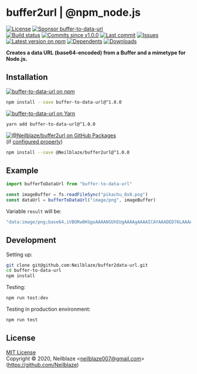 # buffer2url | @npm_node.js


<a href="https://raw.githubusercontent.com/Neilblaze/buffer2url/master/license.txt"><img src="https://img.shields.io/github/license/Neilblaze/buffer2url?style=flat-square" alt="License"/></a> <a href="https://github.com/sponsors/Neilblaze"><img src="https://img.shields.io/badge/<3-Sponsor-FF45F1?style=flat-square" alt="Sponsor buffer-to-data-url"/></a>  
<a href="https://actions-badge.atrox.dev/Neilblaze/buffer2url/goto"><img src="https://img.shields.io/endpoint.svg?style=flat-square&url=https%3A%2F%2Factions-badge.atrox.dev%2FNeilblaze%2Fbuffer2url%2Fbadge" alt="Build status"/></a> <a href="https://github.com/Neilblaze/buffer2url/commits"><img src="https://img.shields.io/github/commits-since/Neilblaze/buffer2url/v1.0.0?style=flat-square&logo=github" alt="Commits since v1.0.0"/></a> <a href="https://github.com/Neilblaze/buffer2url/commits"><img src="https://img.shields.io/github/last-commit/Neilblaze/buffer2url?style=flat-square&logo=github" alt="Last commit"/></a> <a href="https://github.com/Neilblaze/buffer2url/issues"><img src="https://img.shields.io/github/issues/Neilblaze/buffer2url?style=flat-square&logo=github" alt="Issues"/></a>  
<a href="https://npmjs.com/package/buffer-to-data-url"><img src="https://img.shields.io/npm/v/buffer-to-data-url?style=flat-square&logo=npm&label=latest%20version" alt="Latest version on npm"/></a> <a href="https://github.com/Neilblaze/buffer2url/network/dependents"><img src="https://img.shields.io/librariesio/dependents/npm/buffer-to-data-url?style=flat-square&logo=npm" alt="Dependents"/></a> <a href="https://npmjs.com/package/buffer-to-data-url"><img src="https://img.shields.io/npm/dm/buffer-to-data-url?style=flat-square&logo=npm" alt="Downloads"/></a>

**Creates a data URL (base64-encoded) from a Buffer and a mimetype for Node.js.**





## Installation

<a href="https://npmjs.com/package/buffer-to-data-url"><img src="https://img.shields.io/badge/npm-buffer--to--data--url-C23039?style=flat-square&logo=npm" alt="buffer-to-data-url on npm"/></a>

```bash
npm install --save buffer-to-data-url@^1.0.0
```

<a href="https://yarnpkg.com/package/buffer-to-data-url"><img src="https://img.shields.io/badge/Yarn-buffer--to--data--url-2F8CB7?style=flat-square&logo=yarn&logoColor=white" alt="buffer-to-data-url on Yarn"/></a>

```bash
yarn add buffer-to-data-url@^1.0.0
```

<a href="https://github.com/Neilblaze/buffer2url/packages"><img src="https://img.shields.io/badge/GitHub Packages-@Neilblaze/buffer2url-24282e?style=flat-square&logo=github" alt="@Neilblaze/buffer2url on GitHub Packages"/></a>  
(if [configured properly](https://help.github.com/en/github/managing-packages-with-github-packages/configuring-npm-for-use-with-github-packages))

```bash
npm install --save @Neilblaze/buffer2url@^1.0.0
```



## Example


```javascript
import bufferToDataUrl from "buffer-to-data-url"

const imageBuffer = fs.readFileSync("pikachu_8x8.png")
const dataUrl = bufferToDataUrl("image/png", imageBuffer)
```

Variable `result` will be:

```javascript
"data:image/png;base64,iVBORw0KGgoAAAANSUhEUgAAAAgAAAAICAYAAADED76LAAAARklEQVQoU2P8/Z/hPwMewEiUAhaG/wyMjIwMv6FmIfPBJrAyQuyAKUDmo1iBrhCkifG/oBrY4D/vbqE4lUVIDcwnrICQLwAWoihJ/lJMVwAAAABJRU5ErkJgggAA"
```

















## Development



Setting up:
```bash
git clone git@github.com:Neilblaze/buffer2data-url.git
cd buffer-to-data-url
npm install
```
Testing:
```bash
npm run test:dev
```
Testing in production environment:
```bash
npm run test
```


## License
[MIT License](https://raw.githubusercontent.com/Neilblaze/buffer2url/master/license.txt)  
Copyright © 2020, Neilblaze \<neilblaze007@gmail.com> (https://github.com/Neilblaze)
